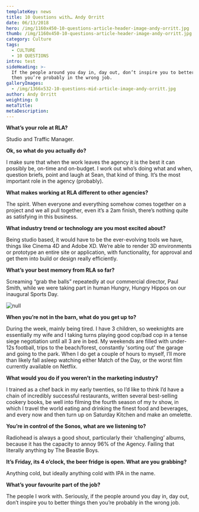 ```yaml
---
templateKey: news
title: 10 Questions with… Andy Orritt
date: 06/13/2018
hero: /img/1160x450-10-questions-article-header-image-andy-orritt.jpg
thumb: /img/1160x450-10-questions-article-header-image-andy-orritt.jpg
category: Culture
tags:
  - CULTURE
  - 10 QUESTIONS
intro: test
sideHeading: >-
  If the people around you day in, day out, don’t inspire you to better things
  then you’re probably in the wrong job.
galleryImages:
  - /img/1366x532-10-questions-mid-article-image-andy-orritt.jpg
author: Andy Orritt
weighting: 0
metaTitle: 
metaDescription:
---
```


**What’s your role at RLA?**

Studio and Traffic Manager.

**Ok, so what do you actually do?**

I make sure that when the work leaves the agency it is the best it can possibly be, on-time and on-budget. I work out who’s doing what and when, question briefs, point and laugh at Sean, that kind of thing. It’s the most important role in the agency (probably).

**What makes working at RLA different to other agencies?**

The spirit. When everyone and everything somehow comes together on a project and we all pull together, even it’s a 2am finish, there’s nothing quite as satisfying in this business.

**What industry trend or technology are you most excited about?**

Being studio based, it would have to be the ever-evolving tools we have, things like Cinema 4D and Adobe XD. We’re able to render 3D environments or prototype an entire site or application, with functionality, for approval and get them into build or design really efficiently.

**What’s your best memory from RLA so far?**

Screaming “grab the balls” repeatedly at our commercial director, Paul Smith, while we were taking part in human Hungry, Hungry Hippos on our inaugural Sports Day.

![null](/img/1366x532-10-questions-mid-article-image-andy-orritt.jpg)

**When you’re not in the barn, what do you get up to?**

During the week, mainly being tired. I have 3 children, so weeknights are essentially my wife and I taking turns playing good cop/bad cop in a tense siege negotiation until all 3 are in bed. My weekends are filled with under-12s football, trips to the beach/forest, constantly 'sorting out' the garage and going to the park. When I do get a couple of hours to myself, I’ll more than likely fall asleep watching either Match of the Day, or the worst film currently available on Netflix.

**What would you do if you weren’t in the marketing industry?**

I trained as a chef back in my early twenties, so I’d like to think I’d have a chain of incredibly successful restaurants, written several best-selling cookery books, be well into filming the fourth season of my tv show, in which I travel the world eating and drinking the finest food and beverages, and every now and then turn up on Saturday Kitchen and make an omelette.

**You’re in control of the Sonos, what are we listening to?**

Radiohead is always a good shout, particularly their ‘challenging’ albums, because it has the capacity to annoy 96% of the Agency. Failing that literally anything by The Beastie Boys.

**It’s Friday, its 4 o’clock, the beer fridge is open. What are you grabbing?**

Anything cold, but ideally anything cold with IPA in the name.

**What’s your favourite part of the job?**

The people I work with. Seriously, if the people around you day in, day out, don’t inspire you to better things then you’re probably in the wrong job.
